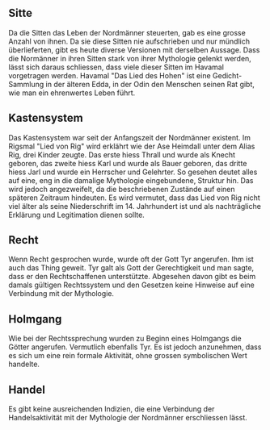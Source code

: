 
## Sitte
Da die Sitten das Leben der Nordmänner steuerten, gab es eine grosse Anzahl von ihnen. Da sie diese Sitten nie aufschrieben und nur mündlich überlieferten, gibt es heute diverse Versionen mit derselben Aussage. Dass die Normänner in ihren Sitten stark von ihrer Mythologie gelenkt werden, lässt sich daraus schliessen, dass viele dieser Sitten im Havamal vorgetragen werden. Havamal "Das Lied des Hohen" ist eine Gedicht-Sammlung in der älteren Edda, in der Odin den Menschen seinen Rat gibt, wie man ein ehrenwertes Leben führt.

## Kastensystem
Das Kastensystem war seit der Anfangszeit der Nordmänner existent. Im Rigsmal "Lied von Rig" wird erklährt wie der Ase Heimdall unter dem Alias Rig, drei Kinder zeugte. Das erste hiess Thrall und wurde als Knecht geboren, das zweite hiess Karl und wurde als Bauer geboren, das dritte hiess Jarl und wurde ein Herrscher und Gelehrter. So gesehen deutet alles auf eine, eng in die damalige Mythologie eingebundene, Struktur hin. Das wird jedoch angezweifelt, da die beschriebenen Zustände auf einen späteren Zeitraum hindeuten. Es wird vermutet, dass das Lied von Rig nicht viel älter als seine Niederschrift im 14. Jahrhundert ist und als nachträgliche Erklärung und Legitimation dienen sollte.

## Recht
Wenn Recht gesprochen wurde, wurde oft der Gott Tyr angerufen. Ihm ist auch das Thing geweit. Tyr galt als Gott der Gerechtigkeit und man sagte, dass er den Rechtschaffenen unterstützte. Abgesehen davon gibt es beim damals gültigen Rechtssystem und den Gesetzen keine Hinweise auf eine Verbindung mit der Mythologie. 

## Holmgang
Wie bei der Rechtssprechung wurden zu Beginn eines Holmgangs die Götter angerufen. Vermutlich ebenfalls Tyr. Es ist jedoch anzunehmen, dass es sich um eine rein formale Aktivität, ohne grossen symbolischen Wert handelte.

## Handel
Es gibt keine ausreichenden Indizien, die eine Verbindung der Handelsaktivität mit der Mythologie der Nordmänner erschliessen lässt.
